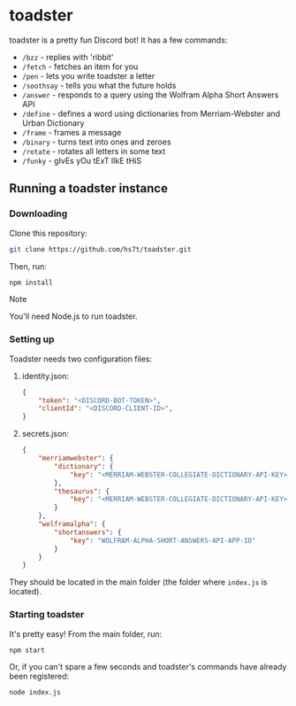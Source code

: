 # toadster

toadster is a pretty fun Discord bot! It has a few commands:

- `/bzz` - replies with 'ribbit'
- `/fetch` - fetches an item for you
- `/pen` - lets you write toadster a letter
- `/soothsay` - tells you what the future holds
- `/answer` - responds to a query using the Wolfram Alpha Short Answers API
- `/define` - defines a word using dictionaries from Merriam-Webster and Urban Dictionary
- `/frame` - frames a message
- `/binary` - turns text into ones and zeroes
- `/rotate` - rotates all letters in some text
- `/funky` - gIvEs yOu tExT lIkE tHiS

## Running a toadster instance

### Downloading
Clone this repository:

```bash
git clone https://github.com/hs7t/toadster.git
```

Then, run:
```bash
npm install 
```

> [!NOTE]
> You'll need Node.js to run toadster.

### Setting up
Toadster needs two configuration files:
1. identity.json:
    ```json
    {
        "token": "<DISCORD-BOT-TOKEN>",
        "clientId": "<DISCORD-CLIENT-ID>",
    }
    ```
2. secrets.json:
    ```json
    {
        "merriamwebster": {
            "dictionary": {
                "key": "<MERRIAM-WEBSTER-COLLEGIATE-DICTIONARY-API-KEY>"
            },
            "thesaurus": {
                "key": "<MERRIAM-WEBSTER-COLLEGIATE-DICTIONARY-API-KEY>"
            }
        },
        "wolframalpha": {
            "shortanswers": {
                "key": "WOLFRAM-ALPHA-SHORT-ANSWERS-API-APP-ID"
            }
        }
    }
    ```
They should be located in the main folder (the folder where `index.js` is located).

### Starting toadster
It's pretty easy! From the main folder, run:

```bash
npm start
```

Or, if you can't spare a few seconds and toadster's commands have already been registered:
```bash
node index.js
```